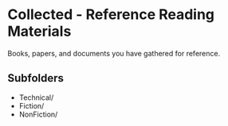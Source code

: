 # Collected - Reference Reading Materials

Books, papers, and documents you have gathered for reference.

## Subfolders

- Technical/
- Fiction/
- NonFiction/

